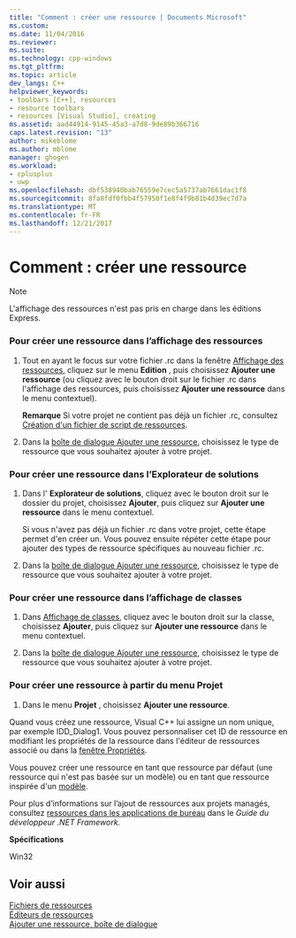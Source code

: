 ```yaml
---
title: "Comment : créer une ressource | Documents Microsoft"
ms.custom: 
ms.date: 11/04/2016
ms.reviewer: 
ms.suite: 
ms.technology: cpp-windows
ms.tgt_pltfrm: 
ms.topic: article
dev_langs: C++
helpviewer_keywords:
- toolbars [C++], resources
- resource toolbars
- resources [Visual Studio], creating
ms.assetid: aad44914-9145-45a3-a7d8-9de89b366716
caps.latest.revision: "13"
author: mikeblome
ms.author: mblome
manager: ghogen
ms.workload:
- cplusplus
- uwp
ms.openlocfilehash: dbf538940bab76559e7cec5a5737ab7661dac1f8
ms.sourcegitcommit: 8fa8fdf0fbb4f57950f1e8f4f9b81b4d39ec7d7a
ms.translationtype: MT
ms.contentlocale: fr-FR
ms.lasthandoff: 12/21/2017
---
```

# <a name="how-to-create-a-resource"></a>Comment : créer une ressource
> [!NOTE]
>  L'affichage des ressources n'est pas pris en charge dans les éditions Express.  
  
### <a name="to-create-a-new-resource-in-resource-view"></a>Pour créer une ressource dans l’affichage des ressources  
  
1.  Tout en ayant le focus sur votre fichier .rc dans la fenêtre [Affichage des ressources](../windows/resource-view-window.md), cliquez sur le menu **Edition** , puis choisissez **Ajouter une ressource** (ou cliquez avec le bouton droit sur le fichier .rc dans l'affichage des ressources, puis choisissez **Ajouter une ressource** dans le menu contextuel).  
  
     **Remarque** Si votre projet ne contient pas déjà un fichier .rc, consultez [Création d'un fichier de script de ressources](../windows/how-to-create-a-resource-script-file.md).  
  
2.  Dans la [boîte de dialogue Ajouter une ressource](../windows/add-resource-dialog-box.md), choisissez le type de ressource que vous souhaitez ajouter à votre projet.  
  
### <a name="to-create-a-new-resource-in-solution-explorer"></a>Pour créer une ressource dans l’Explorateur de solutions  
  
1.  Dans l' **Explorateur de solutions**, cliquez avec le bouton droit sur le dossier du projet, choisissez **Ajouter**, puis cliquez sur **Ajouter une ressource** dans le menu contextuel.  
  
     Si vous n'avez pas déjà un fichier .rc dans votre projet, cette étape permet d'en créer un. Vous pouvez ensuite répéter cette étape pour ajouter des types de ressource spécifiques au nouveau fichier .rc.  
  
2.  Dans la [boîte de dialogue Ajouter une ressource](../windows/add-resource-dialog-box.md), choisissez le type de ressource que vous souhaitez ajouter à votre projet.  
  
### <a name="to-create-a-new-resource-in-class-view"></a>Pour créer une ressource dans l’affichage de classes  
  
1.  Dans [Affichage de classes](http://msdn.microsoft.com/en-us/8d7430a9-3e33-454c-a9e1-a85e3d2db925), cliquez avec le bouton droit sur la classe, choisissez **Ajouter**, puis cliquez sur **Ajouter une ressource** dans le menu contextuel.  
  
2.  Dans la [boîte de dialogue Ajouter une ressource](../windows/add-resource-dialog-box.md), choisissez le type de ressource que vous souhaitez ajouter à votre projet.  
  
### <a name="to-create-a-new-resource-from-the-project-menu"></a>Pour créer une ressource à partir du menu Projet  
  
1.  Dans le menu **Projet** , choisissez **Ajouter une ressource**.  
  
 Quand vous créez une ressource, Visual C++ lui assigne un nom unique, par exemple IDD_Dialog1. Vous pouvez personnaliser cet ID de ressource en modifiant les propriétés de la ressource dans l'éditeur de ressources associé ou dans la [fenêtre Propriétés](/visualstudio/ide/reference/properties-window).  
  
 Vous pouvez créer une ressource en tant que ressource par défaut (une ressource qui n'est pas basée sur un modèle) ou en tant que ressource inspirée d'un [modèle](../windows/how-to-use-resource-templates.md).  
  
 Pour plus d’informations sur l’ajout de ressources aux projets managés, consultez [ressources dans les applications de bureau](/dotnet/framework/resources/index) dans le *Guide du développeur .NET Framework.*  
  
 **Spécifications**  
  
 Win32  
  
## <a name="see-also"></a>Voir aussi  
 [Fichiers de ressources](../windows/resource-files-visual-studio.md)   
 [Éditeurs de ressources](../windows/resource-editors.md)   
 [Ajouter une ressource, boîte de dialogue](../windows/add-resource-dialog-box.md)